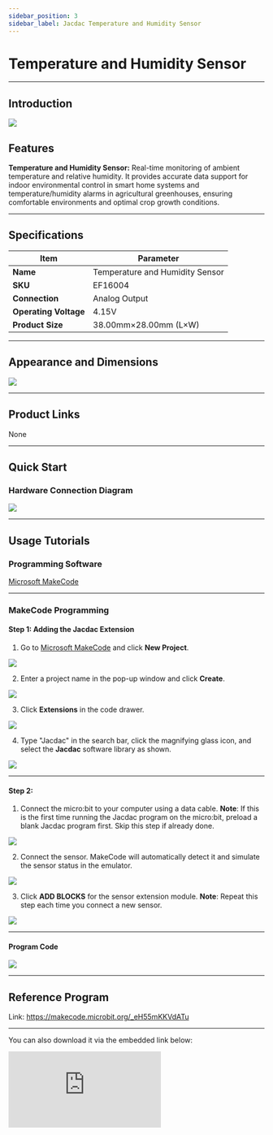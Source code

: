 ```yaml
---
sidebar_position: 3
sidebar_label: Jacdac Temperature and Humidity Sensor
---
```


# Temperature and Humidity Sensor

------

## Introduction

![](https://wiki-media-ef.oss-cn-hongkong.aliyuncs.com/docs/microbit/sensor/jacdac-sensors/jacdac-tempRH-sensor-01-02.png)

## Features

**Temperature and Humidity Sensor:** Real-time monitoring of ambient temperature and relative humidity. It provides accurate data support for indoor environmental control in smart home systems and temperature/humidity alarms in agricultural greenhouses, ensuring comfortable environments and optimal crop growth conditions.

------

## Specifications

| Item                  | Parameter                       |
| --------------------- | ------------------------------- |
| **Name**              | Temperature and Humidity Sensor |
| **SKU**               | EF16004                         |
| **Connection**        | Analog Output                   |
| **Operating Voltage** | 4.15V                           |
| **Product Size**      | 38.00mm×28.00mm (L×W)           |

------

## Appearance and Dimensions

![](https://wiki-media-ef.oss-cn-hongkong.aliyuncs.com/docs/microbit/sensor/jacdac-sensors/jacdac-tempRH-sensor-01.png)

---
## Product Links

None

------

## Quick Start

### Hardware Connection Diagram

![](https://wiki-media-ef.oss-cn-hongkong.aliyuncs.com/docs/microbit/sensor/jacdac-sensors/jacdac-tempRH-sensor-01-01.png)

---
## Usage Tutorials

### Programming Software

[Microsoft MakeCode](https://makecode.microbit.org/#)

------

### MakeCode Programming

#### Step 1: Adding the Jacdac Extension

1. Go to [Microsoft MakeCode](https://makecode.microbit.org/#) and click **New Project**.

![](https://wiki-media-ef.oss-cn-hongkong.aliyuncs.com/docs/microbit/building-blocks/microbit-space-science-kit/images/microbit-space-science-kit-case01-07.png)

2. Enter a project name in the pop-up window and click **Create**.

![](https://wiki-media-ef.oss-cn-hongkong.aliyuncs.com/docs/microbit/building-blocks/microbit-space-science-kit/images/microbit-space-science-kit-case01-11.png)

3. Click **Extensions** in the code drawer.

![](https://wiki-media-ef.oss-cn-hongkong.aliyuncs.com/docs/microbit/building-blocks/microbit-space-science-kit/images/microbit-space-science-kit-case01-09.png)

4. Type "Jacdac" in the search bar, click the magnifying glass icon, and select the **Jacdac** software library as shown.

![](https://wiki-media-ef.oss-cn-hongkong.aliyuncs.com/docs/microbit/getting-started/microbit-jacdac-smartexploration-kit/images/Step%20Diagram/jacdac-smart-exploration-kit-3.png)

---
#### Step 2:

1. Connect the micro:bit to your computer using a data cable.
   **Note**: If this is the first time running the Jacdac program on the micro:bit, preload a blank Jacdac program first. Skip this step if already done.

![](https://wiki-media-ef.oss-cn-hongkong.aliyuncs.com/docs/microbit/getting-started/microbit-jacdac-smartexploration-kit/images/Step%20Diagram/jacdac-smart-exploration-kit-5.png)

2. Connect the sensor. MakeCode will automatically detect it and simulate the sensor status in the emulator.

![](https://wiki-media-ef.oss-cn-hongkong.aliyuncs.com/docs/microbit/getting-started/microbit-jacdac-smartexploration-kit/images/Step%20Diagram/1jacdac-smart-exploration-kit-6.png)

3. Click **ADD BLOCKS** for the sensor extension module.
   **Note**: Repeat this step each time you connect a new sensor.

![](https://wiki-media-ef.oss-cn-hongkong.aliyuncs.com/docs/microbit/getting-started/microbit-jacdac-smartexploration-kit/images/Step%20Diagram/jacdac-smart-exploration-kit-7.png)

---
#### Program Code

![](https://wiki-media-ef.oss-cn-hongkong.aliyuncs.com/docs/microbit/sensor/jacdac-sensors/jacdac-TempRH-Sensor-01-03.png)

---
## Reference Program

Link:
https://makecode.microbit.org/_eH55mKKVdATu

------



You can also download it via the embedded link below:

<div
    style={{
        position: 'relative',
        paddingBottom: '60%',
        overflow: 'hidden',
    }}
>
    <iframe
        src="https://makecode.microbit.org/_eH55mKKVdATu"
        frameborder="0"
        sandbox="allow-popups allow-forms allow-scripts allow-same-origin"
        style={{
            position: 'absolute',
            width: '100%',
            height: '100%',
        }}
    />
</div>

---

## Results

When the detected ambient temperature is **> 30°C** and humidity is **> 60%**, the micro:bit displays a "smiley face"; otherwise, it displays a "crying face".
![](https://wiki-media-ef.oss-cn-hongkong.aliyuncs.com/docs/microbit/sensor/jacdac-sensors/Jacdac-Humidity%2BTemperature-04-08.gif)
